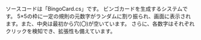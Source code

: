 ソースコードは「BingoCard.cs」です。 ビンゴカードを生成するシステムです。
5×5の枠に一定の規則の元数字がランダムに割り振られ、画面に表示されます。また、中央は最初から穴(〇)が空いています。
さらに、各数字はそれぞれクリックを検知でき、拡張性も備えています。
